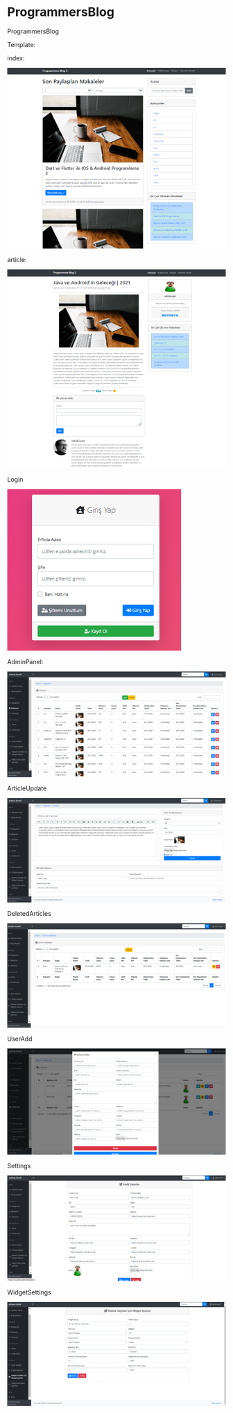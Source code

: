 # ProgrammersBlog
ProgrammersBlog


Template:

index:

![](https://github.com/ahmetcanefe/ProgrammersBlog/blob/main/ProgrammersBlog/ProgrammersBlog.Mvc/wwwroot/screenshots/index.png)

article:

![](https://github.com/ahmetcanefe/ProgrammersBlog/blob/main/ProgrammersBlog/ProgrammersBlog.Mvc/wwwroot/screenshots/article.png)

Login

![](https://github.com/ahmetcanefe/ProgrammersBlog/blob/main/ProgrammersBlog/ProgrammersBlog.Mvc/wwwroot/screenshots/Login.png)

AdminPanel:

![](https://github.com/ahmetcanefe/ProgrammersBlog/blob/main/ProgrammersBlog/ProgrammersBlog.Mvc/wwwroot/screenshots/AdminPanel.png)

ArticleUpdate

![](https://github.com/ahmetcanefe/ProgrammersBlog/blob/main/ProgrammersBlog/ProgrammersBlog.Mvc/wwwroot/screenshots/ArticleUpdate.png)

DeletedArticles

![](https://github.com/ahmetcanefe/ProgrammersBlog/blob/main/ProgrammersBlog/ProgrammersBlog.Mvc/wwwroot/screenshots/Deleted_Articles.png)

UserAdd

![](https://github.com/ahmetcanefe/ProgrammersBlog/blob/main/ProgrammersBlog/ProgrammersBlog.Mvc/wwwroot/screenshots/User_Add.png)

Settings

![](https://github.com/ahmetcanefe/ProgrammersBlog/blob/main/ProgrammersBlog/ProgrammersBlog.Mvc/wwwroot/screenshots/Settings.png)

WidgetSettings

![](https://github.com/ahmetcanefe/ProgrammersBlog/blob/main/ProgrammersBlog/ProgrammersBlog.Mvc/wwwroot/screenshots/Widget_Settings.png)
